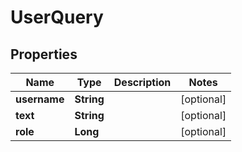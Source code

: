 
# UserQuery

## Properties
Name | Type | Description | Notes
------------ | ------------- | ------------- | -------------
**username** | **String** |  |  [optional]
**text** | **String** |  |  [optional]
**role** | **Long** |  |  [optional]



